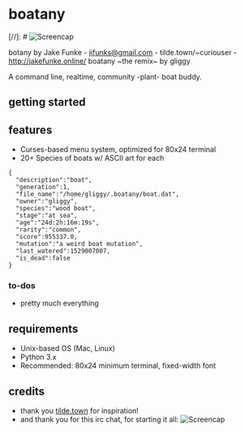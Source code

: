 # boatany
[//]: # ![Screencap](https://tilde.town/~curiouser/botany.png)

botany by Jake Funke - jifunks@gmail.com - tilde.town/~curiouser - http://jakefunke.online/
boatany ~the remix~ by gliggy

A command line, realtime, community -plant- boat buddy.

## getting started


## features
* Curses-based menu system, optimized for 80x24 terminal
* 20+ Species of boats w/ ASCII art for each
```
{
  "description":"boat",
  "generation":1,
  "file_name":"/home/gliggy/.boatany/boat.dat",
  "owner":"gliggy",
  "species":"wood boat",
  "stage":"at sea",
  "age":"24d:2h:16m:19s",
  "rarity":"common",
  "score":955337.0,
  "mutation":"a weird boat mutation",
  "last_watered":1529007007,
  "is_dead":false
}
```

### to-dos
* pretty much everything

## requirements
* Unix-based OS (Mac, Linux)
* Python 3.x
* Recommended: 80x24 minimum terminal, fixed-width font

## credits
* thank you [tilde.town](http://tilde.town/) for inspiration!
* and thank you for this irc chat, for starting it all:
![Screencap](https://tilde.town/~gliggy/boatany-discuss.png)
